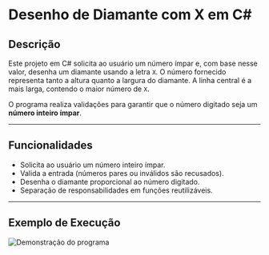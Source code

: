 ﻿# Desenho de Diamante com X em C#

## Descrição

Este projeto em C# solicita ao usuário um número ímpar e, com base nesse valor, desenha um diamante usando a letra `X`. O número fornecido representa tanto a altura quanto a largura do diamante. A linha central é a mais larga, contendo o maior número de `X`.

O programa realiza validações para garantir que o número digitado seja um **número inteiro ímpar**.

---

## Funcionalidades

- Solicita ao usuário um número inteiro ímpar.
- Valida a entrada (números pares ou inválidos são recusados).
- Desenha o diamante proporcional ao número digitado.
- Separação de responsabilidades em funções reutilizáveis.

---

## Exemplo de Execução

![Demonstração do programa](https://i.imgur.com/VidMQUQ.gif)